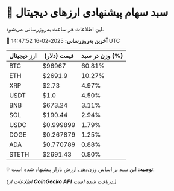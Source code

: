 
# 🚀 سبد سهام پیشنهادی ارزهای دیجیتال
این اطلاعات هر ساعت به‌روزرسانی می‌شود.

📅 **آخرین به‌روزرسانی:** 2025-02-16 14:47:52 UTC

| ارز دیجیتال | قیمت (دلار) | وزن در سبد (%) |
|------------|------------|----------------|
| BTC | $96967 | 60.81% |
| ETH | $2691.9 | 10.27% |
| XRP | $2.73 | 4.97% |
| USDT | $1.0 | 4.50% |
| BNB | $673.24 | 3.11% |
| SOL | $190.44 | 2.94% |
| USDC | $0.999899 | 1.79% |
| DOGE | $0.267879 | 1.25% |
| ADA | $0.770789 | 0.88% |
| STETH | $2691.43 | 0.80% |

💡 **توصیه:** این سبد بر اساس وزن‌دهی ارزش بازار پیشنهاد شده است.

_(اطلاعات از **CoinGecko API** دریافت شده است.)_
